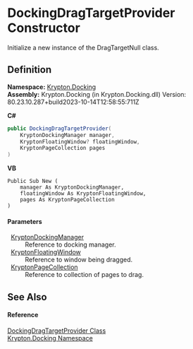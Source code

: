 # DockingDragTargetProvider Constructor


Initialize a new instance of the DragTargetNull class.



## Definition
**Namespace:** <a href="98399376-cf41-9454-4b4d-4fab2ca20bc7.md">Krypton.Docking</a>  
**Assembly:** Krypton.Docking (in Krypton.Docking.dll) Version: 80.23.10.287+build2023-10-14T12:58:55:711Z

**C#**
``` C#
public DockingDragTargetProvider(
	KryptonDockingManager manager,
	KryptonFloatingWindow? floatingWindow,
	KryptonPageCollection pages
)
```
**VB**
``` VB
Public Sub New ( 
	manager As KryptonDockingManager,
	floatingWindow As KryptonFloatingWindow,
	pages As KryptonPageCollection
)
```



#### Parameters
<dl><dt>  <a href="6c9c237d-95cb-a4ce-72c6-cd7684d3287e.md">KryptonDockingManager</a></dt><dd>Reference to docking manager.</dd><dt>  <a href="f85c60bf-8bb1-2e91-bb79-52c513e57d37.md">KryptonFloatingWindow</a></dt><dd>Reference to window being dragged.</dd><dt>  <a href="aa191959-9fda-d1f2-d8e9-3912d7654c1c.md">KryptonPageCollection</a></dt><dd>Reference to collection of pages to drag.</dd></dl>

## See Also


#### Reference
<a href="d5a29202-66d0-6853-2f7e-5e864cf1f8a4.md">DockingDragTargetProvider Class</a>  
<a href="98399376-cf41-9454-4b4d-4fab2ca20bc7.md">Krypton.Docking Namespace</a>  
